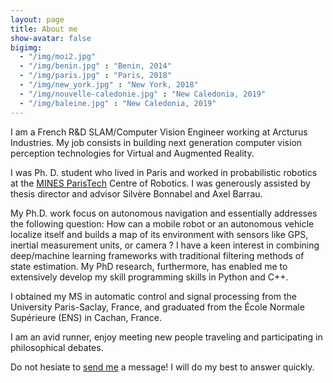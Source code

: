 ```yaml
---
layout: page
title: About me
show-avatar: false
bigimg:
  - "/img/moi2.jpg"
  - "/img/benin.jpg" : "Benin, 2014"
  - "/img/paris.jpg" : "Paris, 2018"
  - "/img/new_york.jpg" : "New York, 2018"
  - "/img/nouvelle-caledonie.jpg" : "New Caledonia, 2019"
  - "/img/baleine.jpg" : "New Caledonia, 2019"
---
```

<link rel="stylesheet" href="https://use.fontawesome.com/releases/v5.6.3/css/all.css" integrity="sha384-UHRtZLI+pbxtHCWp1t77Bi1L4ZtiqrqD80Kn4Z8NTSRyMA2Fd33n5dQ8lWUE00s/" crossorigin="anonymous">

<span class="fas fa-briefcase" aria-hidden="true"></span> 
I am a French R&D SLAM/Computer Vision Engineer working at Arcturus Industries. My job consists in building next generation computer vision perception technologies for Virtual and Augmented Reality.

I was Ph. D. student who lived in Paris and worked in  probabilistic robotics at the [MINES ParisTech](http://www.mines-paristech.fr/) Centre of Robotics. I was generously assisted by thesis director and advisor Silvère Bonnabel and Axel Barrau. 

<span class="fas fa-briefcase" aria-hidden="true"></span>  My Ph.D. work focus on autonomous navigation and essentially addresses the following question: How can a mobile robot or an autonomous vehicle localize itself and builds a map of its environment with sensors like GPS, inertial measurement units, or camera ? I have a keen interest in combining deep/machine learning frameworks with traditional filtering methods of state estimation. My PhD research, furthermore, has enabled me to extensively develop my skill programming skills in Python and C++.

<i class="fas fa-graduation-cap"></i> I obtained my MS in automatic control and signal processing from the University Paris-Saclay, France, and graduated from the École Normale Supérieure (ENS) in Cachan, France.

<i class="fas fa-heart"></i> I am an avid runner, enjoy meeting new people traveling <i class="fas fa-globe-europe"></i> and  participating in philosophical debates.



<i class="fas fa-envelope"></i> Do not hesiate to [send me](
<martin@arcturus.industries>) a message! I will do my best to answer quickly.

